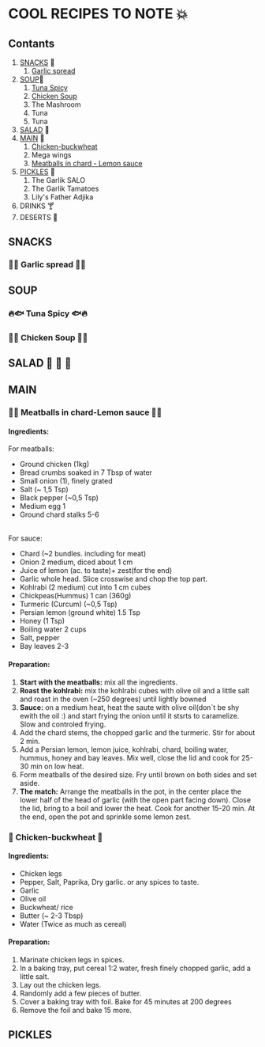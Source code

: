 <link rel="stylesheet" href="style.css">

# COOL RECIPES TO NOTE :boom:

## Contants

1. [SNACKS](#snacks) :rice_cracker:
    1. [Garlic spread](#garlic-spread)
2. [SOUP](#soup):stew:
    1. [Tuna Spicy](#tuna-spicy)
    2. [Chicken Soup](#🐥-chicken-soup-🐥)
    3. The Mashroom
    4. Tuna
    5. Tuna
3. [SALAD](#salad) :green_apple:
4. [MAIN](#main) :poultry_leg:
    1. [Chicken-buckwheat](#🍗-chicken-buckwheat-🍗)
    2. Mega wings
    3. [Meatballs in chard - Lemon sauce](#🍋-meatballs-in-chard-lemon-sauce-🍋)
5. [PICKLES](#pickles) :tomato: 
    1. The Garlik SALO
    2. The Garlik Tamatoes
    3. Lily's Father Adjika
6. DRINKS :cocktail: 
7. DESERTS :doughnut:

## SNACKS 

### :garlic::herb: Garlic spread :herb::garlic:

## SOUP 

### :fire::fish: Tuna Spicy :fish::fire:
### :hatched_chick::stew: Chicken Soup :stew::hatched_chick:

## SALAD :cucumber: :cucumber: :cucumber: 

## MAIN 

### :falafel::lemon: Meatballs in chard-Lemon sauce :lemon::falafel:

#### Ingredients:
<div class=container>
For meatballs:

* Ground chicken (1kg)
* Bread crumbs soaked in 7 Tbsp of water
* Small onion (1), finely grated
* Salt (~ 1,5 Tsp)
* Black pepper (~0,5 Tsp)
* Medium egg 1
* Ground chard stalks 5-6
</div>
<br>
<div class=container>
For sauce:

* Chard (~2 bundles. including for meat)
* Onion 2 medium, diced about 1 cm
* Juice of lemon (ac. to taste)+ zest(for the end)
* Garlic whole head. Slice crosswise and chop the top part.
* Kohlrabi (2 medium) cut into 1 cm cubes
* Chickpeas(Hummus)  1 can (360g)
* Turmeric (Curcum) (~0,5 Tsp)
* Persian lemon (ground white) 1.5 Tsp
* Honey (1 Tsp)
* Boiling water 2 cups
* Salt, pepper
* Bay leaves 2-3
</div>

#### Preparation:
    
1. **Start with the meatballs:** mix all the ingredients.
2. **Roast the kohlrabi:** mix the kohlrabi cubes with olive oil and a little salt and roast in the oven (~250 degrees) until lightly bowned
3. **Sauce:** on a medium heat, heat the saute with olive oil(don`t be shy ewith the oil :) and start frying the onion until it stsrts to caramelize. Slow and controled frying.
4. Add the chard stems, the chopped garlic and the turmeric. Stir for about 2 min.
5. Add a Persian lemon, lemon juice, kohlrabi, chard, boiling water, hummus, honey and bay leaves. Mix well, close the lid and cook for 25-30 min on low heat.
6. Form meatballs of the desired size. Fry until brown on both sides and set aside.
7. **The match:** Arrange the meatballs in the pot, in the center place the lower half of the head of garlic (with the open part facing down). Close the lid, bring to a boil and lower the heat. Cook for another 15-20 min. At the end, open the pot and sprinkle some lemon zest.

###  :poultry_leg: Chicken-buckwheat :poultry_leg:

#### Ingredients:
<div class=container>
 
* Chicken legs
* Pepper,  Salt,  Paprika, Dry garlic. or any spices to taste.
* Garlic
* Olive oil 
* Buckwheat/ rice  
* Butter (~ 2-3 Tbsp)
* Water (Twice as much as cereal)
</div>

#### Preparation:

1. Marinate chicken legs in spices.
2. In a baking tray, put cereal 1:2 water, fresh finely chopped garlic, add a little salt.
3. Lay out the chicken legs.
5. Randomly add a few pieces of butter.
6. Cover a baking tray with foil. Bake for 45 minutes  at 200 degrees
7. Remove the foil and bake 15 more.

## PICKLES 

